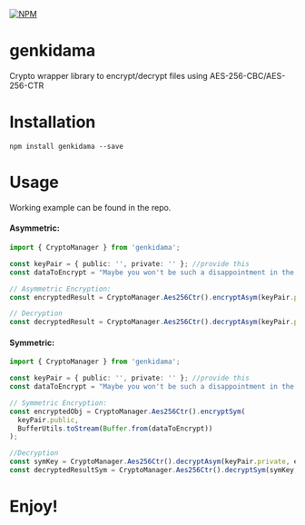 [![NPM](https://nodei.co/npm/genkidama.png)](https://npmjs.org/package/genkidama)

# genkidama

Crypto wrapper library to encrypt/decrypt files using AES-256-CBC/AES-256-CTR

# Installation

`npm install genkidama --save`

# Usage

Working example can be found in the repo.

#### Asymmetric:

```typescript
import { CryptoManager } from 'genkidama';

const keyPair = { public: '', private: '' }; //provide this
const dataToEncrypt = "Maybe you won't be such a disappointment in the next dimension";

// Asymmetric Encryption:
const encryptedResult = CryptoManager.Aes256Ctr().encryptAsym(keyPair.public, dataToEncrypt);

// Decryption
const decryptedResult = CryptoManager.Aes256Ctr().decryptAsym(keyPair.private, encryptedResult);
```

#### Symmetric:

```typescript
import { CryptoManager } from 'genkidama';

const keyPair = { public: '', private: '' }; //provide this
const dataToEncrypt = "Maybe you won't be such a disappointment in the next dimension";

// Symmetric Encryption:
const encryptedObj = CryptoManager.Aes256Ctr().encryptSym(
  keyPair.public,
  BufferUtils.toStream(Buffer.from(dataToEncrypt))
);

//Decryption
const symKey = CryptoManager.Aes256Ctr().decryptAsym(keyPair.private, encryptedObj.encryptedKey);
const decryptedResultSym = CryptoManager.Aes256Ctr().decryptSym(symKey, encryptedObj.iv, BufferUtils.toStream(buffer));
```

# Enjoy!
